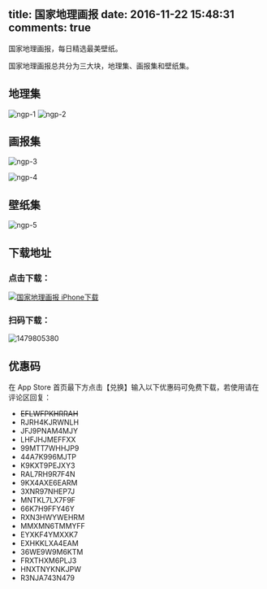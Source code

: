 title: 国家地理画报
date: 2016-11-22 15:48:31
comments: true
---

国家地理画报，每日精选最美壁纸。

国家地理画报总共分为三大块，地理集、画报集和壁纸集。

## 地理集
![ngp-1](http://7xooko.com1.z0.glb.clouddn.com/2016-12-01-ngp-1.png)
![ngp-2](http://7xooko.com1.z0.glb.clouddn.com/2016-12-01-ngp-2.png)



## 画报集
![ngp-3](http://7xooko.com1.z0.glb.clouddn.com/2016-12-01-ngp-3.png)

![ngp-4](http://7xooko.com1.z0.glb.clouddn.com/2016-12-01-ngp-4.png)


## 壁纸集
![ngp-5](http://7xooko.com1.z0.glb.clouddn.com/2016-12-01-ngp-5.png)


## 下载地址

### 点击下载：

[![国家地理画报 iPhone下载](http://7xooko.com1.z0.glb.clouddn.com/2016-11-22-NGP-iPhone-Download.png)](https://itunes.apple.com/us/app/guo-jia-de-li-hua-bao/id1178885979?l=zh&ls=1&mt=8)

### 扫码下载：

![1479805380](http://7xooko.com1.z0.glb.clouddn.com/2016-11-22-1479805380.png)

## 优惠码

在 App Store 首页最下方点击【兑换】输入以下优惠码可免费下载，若使用请在评论区回复：

* ~~EFLWFPKHRRAH~~
* RJRH4KJRWNLH
* JFJ9PNAM4MJY
* LHFJHJMEFFXX
* 99MTT7WHHJP9
* 44A7K996MJTP
* K9KXT9PEJXY3
* RAL7RH9R7F4N
* 9KX4AXE6EARM
* 3XNR97NHEP7J
* MNTKL7LX7F9F
* 66K7H9FFY46Y
* RXN3HWYWEHRM
* MMXMN6TMMYFF
* EYXKF4YMXXK7
* EXHKKLXA4EAM
* 36WE9W9M6KTM
* FRXTHXM6PLJ3
* HNXTNYKNKJPW
* R3NJA743N479




